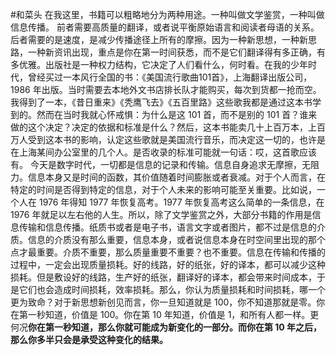 #和菜头 
在我这里，书籍可以粗略地分为两种用途。一种叫做文学鉴赏，一种叫做信息传播。
前者需要高质量的翻译，或者说平衡原始语言和阅读者母语的关系。后者需要的是速度，是减少传播途径上所有的摩擦。因为一种新思想，一种新思路，一种新资讯出现，重点是你在第一时间获悉，而不是它们翻译得有多正确，有多优雅。出版社是一种权力结构，它决定了人们看什么，何时看。在我的少年时代，曾经买过一本风行全国的书：《美国流行歌曲101首》，上海翻译出版公司，1986 年出版。当时需要去本地外文书店排长队才能购买，每次到货都一抢而空。我得到了一本，《昔日重来》《秃鹰飞去》《五百里路》这些歌我都是通过这本书学到的。然而在当时我就心怀戒惧：为什么是这 101 首，而不是别的 101 首？谁来做的这个决定？决定的依据和标准是什么？然后，这本书能卖几十上百万本，上百万人受到这本书的影响，认定这些歌就是美国流行音乐，而决定这一切的，也许是在上海某间办公室里的几个人。是否收录的标准可能就一句话：哎，这首歌应该有。
今天是数字时代，一切都是信息的记录和传输。信息自身追求无摩擦，无阻力。信息本身又是时间的函数，其价值随着时间膨胀或者衰减。对于个人而言，在特定的时间是否得到特定的信息，对于个人未来的影响可能至关重要。比如说，一个人在 1976 年得知 1977 年恢复高考。1977 年恢复高考这么简单的一条信息，在 1976 年就足以左右他的人生。所以，除了文学鉴赏之外，大部分书籍的作用是信息传输和信息传播。纸质书或者是电子书，语言文字或者图片，都不过是信息的介质。信息的介质没有那么重要，信息本身，或者说信息本身在时空间里出现的那个点才最重要。介质不重要，那么质量重要不重要？也不重要。信息在传输和传播的过程中，一定会出现质量损耗。好的线路，好的纸张，好的译本，都可以减少这种损耗。但是敷设好的线路，生产好的纸张，翻译好的译本，都会带来时间成本，于是它们也会造成时间损耗，效率损耗。那么，你认为质量损耗和时间损耗，哪一个更为致命？对于新思想新创见而言，你一旦知道就是 100，你不知道那就是零。你在第一秒知道，价值是 100。你在第 10 年知道，价值是 1，和所有人都一样。更何况**你在第一秒知道，那么你就可能成为新变化的一部分。而你在第 10 年之后，那么你多半只会是承受这种变化的结果。**